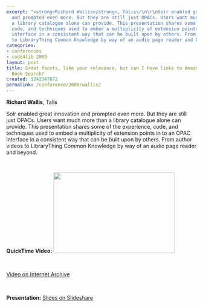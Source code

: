 ```yaml
---
excerpt: "<strong>Richard Wallis</strong>, Talis\r\n\r\nSolr enabled great innovation
  and prompted even more. But they are still just OPACs. Users want much more than
  a library catalogue alone can provide. This presentation shares some of the experience,
  code, and techniques used to embed a multiplicity of extension points in to an OPAC
  interface in a consistent way that can be built upon by others. From author videos
  to LibraryThing Common Knowledge by way of an audio page reader and beyond.\r\n<p>&nbsp;</p>"
categories:
- conferences
- code4lib 2009
layout: post
title: Great facets, like your relevance, but can I have links to Amazon and Google
  Book Search?
created: 1242347872
permalink: /conference/2009/wallis/
---
```

<strong>Richard Wallis</strong>, Talis

Solr enabled great innovation and prompted even more. But they are still just OPACs. Users want much more than a library catalogue alone can provide. This presentation shares some of the experience, code, and techniques used to embed a multiplicity of extension points in to an OPAC interface in a consistent way that can be built upon by others. From author videos to LibraryThing Common Knowledge by way of an audio page reader and beyond.
<p>&nbsp;</p>
<strong>QuickTime Video:</strong>
<a href="http://dl.lib.brown.edu/code4lib/wallis.html" target="_blank">
<img src="http://dl.lib.brown.edu/code4lib//21_wallis.jpg" border="0" width="320" height="213"></a>

<p>&nbsp;</p>

<a href="http://www.archive.org/details/Code4lib2009GreatFacetsLikeYourRelevanceButCanIHaveLinksTo">Video on Internet Archive</a>

<p>&nbsp;</p>

<strong>Presentation:</strong>
<a href="http://www.slideshare.net/rjw/squeezing-more-from-the-opac" target="_blank">Slides on Slideshare</a>

